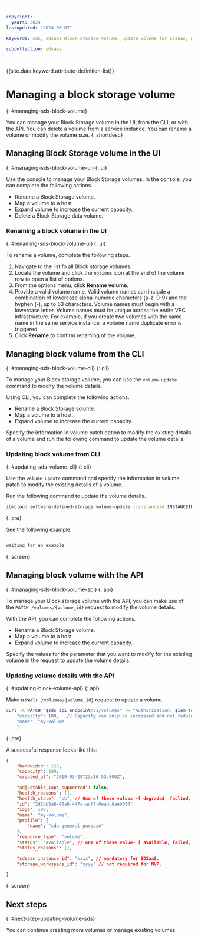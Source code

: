 ```yaml
---

copyright:
  years: 2024
lastupdated: "2024-06-07"

keywords: sds, sdsaas Block Storage Volume, update volume for sdsaas, manage volume

subcollection: sdsaas

---
```


{{site.data.keyword.attribute-definition-list}}

# Managing a block storage volume
{: #managing-sds-block-volume}

You can manage your Block Storage volume in the UI, from the CLI, or with the API. You can delete a volume from a service instance. You can rename a volume or modify the volume size.
{: shortdesc}

## Managing Block Storage volume in the UI
{: #managing-sds-block-volume-ui}
{: ui}

Use the console to manage your Block Storage volumes. In the console, you can complete the following actions.

* Rename a Block Storage volume.
* Map a volume to a host.
* Expand volume to increase the current capacity.
* Delete a Block Storage data volume.




### Renaming a block volume in the UI
{: #renaming-sds-block-volume-ui}
{: ui}

To rename a volume, complete the following steps.

1. Navigate to the list fo all Block storage volumes.
2. Locate the volume and click the `options` icon at the end of the volume row to open a list of options.
3. From the options menu, click **Rename volume**.
4. Provide a valid volume name. Valid volume names can include a combination of lowercase alpha-numeric characters (a-z, 0-9) and the hyphen (-), up to 63 characters. Volume names must begin with a lowercase letter. Volume names must be unique across the entire VPC infrastructure. For example, if you create two volumes with the same name in the same service instance, a volume name duplicate error is triggered.
5. Click **Rename** to confirm renaming of the volume.





## Managing block volume from the CLI
{: #managing-sds-block-volume-cli}
{: cli}

To manage your Block storage volume, you can use the `volume-update` command to modify the volume details.

Using CLI, you can complete the following actions.

* Rename a Block Storage volume.
* Map a volume to a host.
* Expand volume to increase the current capacity.

Specify the information in volume patch option to modify the existing details of a volume and run the following command to update the volume details.

### Updating block volume from CLI
{: #updating-sds-volume-cli}
{: cli}

Use the `volume-update` command and specify the information in volume patch to modify the existing details of a volume.

Run the following command to update the volume details.


```sh
ibmcloud software-defined-storage volume-update --instanceid INSTANCEID --id ID [--volume-patch VOLUME-PATCH] [--if-match IF-MATCH]
```
{: pre}

See the following example.

```bash

waiting for an example

```
{: screen}



## Managing block volume with the API
{: #managing-sds-block-volume-api}
{: api}

To manage your Block storage volume with the API, you can make use of the `PATCH /volumes/{volume_id}` request to modify the volume details.

With the API, you can complete the following actions.

* Rename a Block Storage volume.
* Map a volume to a host.
* Expand volume to increase the current capacity.

Specify the values for the parameter that you want to modify for the existing volume in the request to update the volume details.

### Updating volume details with the API
{: #updating-block-volume-api}
{: api}

Make a `PATCH /volumes/{volume_id}` request to update a volume.

```sh
curl -X PATCH "$sds_api_endpoint/v1/volumes" -H "Authorization: $iam_token" -d '{
    "capacity": 100,   // Capacity can only be increased and not reduced
    "name": "my-volume
    }'
```
{: pre}

A successful response looks like this:

```json
{
    "bandwidth": 128,
    "capacity": 100,
    "created_at": "2019-03-28T23:16:53.000Z",

    "adjustable_iops_supported": false,
    "health_reasons": [],
    "health_state": "ok", // One of these values -[ degraded, faulted, inapplicable, ok ]
    "id": "2d1bb5a8-40a8-447a-acf7-0eadc8aeb054",
    "iops": 100,
    "name": "my-volume",
    "profile": {
        "name": "sdp-general-purpose"
    },
    "resource_type": "volume",
    "status": "available", // one of these value- [ available, failed, pending, pending_deletion, unusable, updating ]
    "status_reasons": [],

    "sdsaas_instance_id": "xxxx", // mandatory for SDSaaS.
    "storage_workspace_id": "yyyy" // not required for MVP.

}
```
{: screen}


## Next steps
{: #next-step-updating-volume-sds}

You can continue creating more volumes or manage existing volumes.
